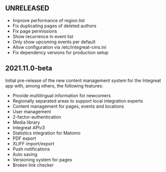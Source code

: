 UNRELEASED
----------

* Improve performance of region list
* Fix duplicating pages of deleted authors
* Fix page permissions
* Show recurrence in event list
* Only show upcoming events per default
* Allow configuration via /etc/integreat-cms.ini
* Fix dependency versions for production setup


2021.11.0-beta
--------------

Initial pre-release of the new content management system for the Integreat app with, among others, the following features:

* Provide multilingual information for newcomers
* Regionally separated areas to support local integration experts
* Content management for pages, events and locations
* User management
* 2-factor-authentication
* Media library
* Integreat APIv3
* Statistics integration for Matomo
* PDF export
* XLIFF import/export
* Push notifications
* Auto saving
* Versioning system for pages
* Broken link checker
